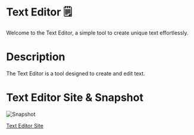 # Text Editor 🗒️

Welcome to the Text Editor, a simple tool to create unique text effortlessly.

# Description

The Text Editor is a tool designed to create and edit text.

# Text Editor Site & Snapshot

![Snapshot]( https://github.com/RRHunterH/Text-Editor/assets/102266063/bbcb0b5c-42ea-40ee-9c2e-ed400ef1998c )

[Text Editor Site](https://text-editor-k08y.onrender.com)